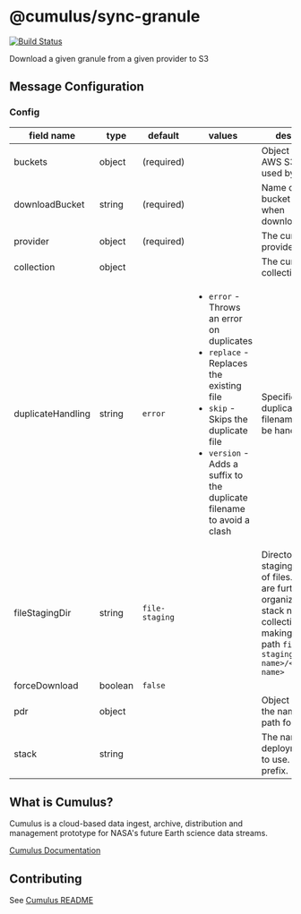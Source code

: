 # @cumulus/sync-granule

[![Build Status](https://travis-ci.org/nasa/cumulus.svg?branch=master)](https://travis-ci.org/nasa/cumulus)

Download a given granule from a given provider to S3

## Message Configuration
### Config

| field name | type | default | values | description
| --------   | ------- | ------- | ---------- | ----------
| buckets | object | (required) | | Object specifying AWS S3 buckets used by this task
| downloadBucket | string | (required) | | Name of AWS S3 bucket to use when downloading files
| provider | object | (required) | | The cumulus-api provider object
| collection | object | | | The cumulus-api collection object
| duplicateHandling | string | `error` | <ul><li>`error` - Throws an error on duplicates</li><li>`replace` - Replaces the existing file</li><li>`skip` - Skips the duplicate file</li><li>`version` - Adds a suffix to the duplicate filename to avoid a clash</li></ul> | Specifies how duplicate filenames should be handled
| fileStagingDir | string | `file-staging` | | Directory used for staging location of files. Granules are further organized by stack name and collection name making the full path `file-staging/<stack name>/<collection name>`
| forceDownload | boolean | `false` | |
| pdr | object | | | Object containing the name and path for a PDR file
| stack | string | | | The name of the deployment stack to use. Useful as a prefix.

## What is Cumulus?

Cumulus is a cloud-based data ingest, archive, distribution and management prototype for NASA's future Earth science data streams.

[Cumulus Documentation](https://nasa.github.io/cumulus)

## Contributing

See [Cumulus README](https://github.com/nasa/cumulus/blob/master/README.md#installing-and-deploying)
